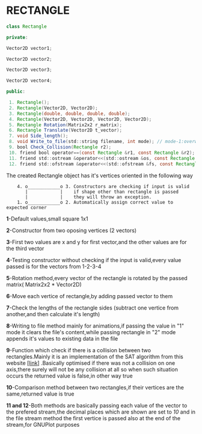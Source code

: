 # RECTANGLE

```Java
class Rectangle

private:

Vector2D vector1;

Vector2D vector2;

Vector2D vector3;

Vector2D vector4;

public:

 1. Rectangle();
 2. Rectangle(Vector2D, Vector2D);
 3. Rectangle(double, double, double, double);
 4. Rectangle(Vector2D, Vector2D, Vector2D, Vector2D);
 5. Rectangle Rotation(Matrix2x2 r_matrix);
 6. Rectangle Translate(Vector2D t_vector);
 7. void Side_length();
 8. void Write_to_file(std::string filename, int mode); // mode-1:overwrite mode-2:append
 9. bool Check_Collision(Rectangle r2);
 10. friend bool operator==(const Rectangle &r1, const Rectangle &r2);
 11. friend std::ostream &operator<<(std::ostream &os, const Rectangle &r);
 12. friend std::ofstream &operator<<(std::ofstream &fs, const Rectangle &r);

```

The created Rectangle object has it's vertices oriented in the following way

```
	4. o____________o 3. Constructors are checking if input is valid
	   |			| 	 if shape other than rectangle is passed
	   | 			|    they will throw an exception.
	1. o____________o 2. Automatically assign correct value to expected corner
```

**1**-Default values,small square 1x1

**2**-Constructor from two oposing vertices (2 vectors)

**3**-First two values are x and y for first vector,and the other values are for the third vector

**4**-Testing constructor without checking if the input is valid,every value passed is for the vectors from 1-2-3-4

**5**-Rotation method,every vector of the rectangle is rotated by the passed matrix( Matrix2x2 \* Vector2D)

**6**-Move each vertice of rectangle,by adding passed vector to them

**7**-Check the lengths of the rectangle sides (subtract one vertice from another,and then calculate it's length)

**8**-Writing to file method mainly for animations,if passing the value in "1" mode it clears the file's content,while passing rectangle in "2" mode appends it's values to existing data in the file

**9**-Function which check if there is a collision between two rectangles.Mainly it is an implementation of the SAT algorithm from this website [[link]](https://www.gamedev.net/tutorials/_/technical/game-programming/2d-rotated-rectangle-collision-r2604/) .Basically optimised if there was not a collision on one axis,there surely will not be any collision at all so when such situation occurs the returned value is false,in other way true

**10**-Comparison method between two rectangles,if their vertices are the same,returned value is true

**11 and 12**-Both methods are basically passing each value of the vector to the prefered stream,the decimal places which are shown are set to _10_ and in the file stream method the first vertice is passed also at the end of the stream,for GNUPlot purposes
